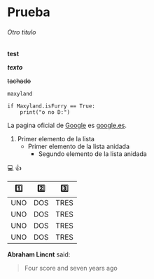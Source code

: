 # Prueba

###### Otro titulo

**test**

***texto***

~~tachado~~

`maxyland`

```
if Maxyland.isFurry == True:
    print("o no D:")
```

La pagina oficial de [Google](https://google.es) es [google.es](https://google.es).


1. Primer elemento de la lista
   - Primer elemento de la lista anidada
     - Segundo elemento de la lista anidada 

:computer: :+1:

|:one:|:two:|:three:|
|------|------|------|
|UNO|DOS|TRES|
|UNO|DOS|TRES|
|UNO|DOS|TRES|
|UNO|DOS|TRES|

**Abraham Lincnt** said:

> Four score and seven years ago

